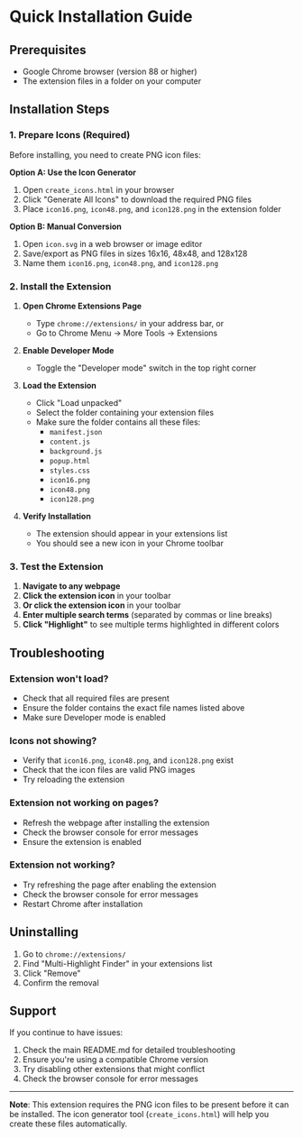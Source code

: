 # Quick Installation Guide

## Prerequisites
- Google Chrome browser (version 88 or higher)
- The extension files in a folder on your computer

## Installation Steps

### 1. Prepare Icons (Required)
Before installing, you need to create PNG icon files:

**Option A: Use the Icon Generator**
1. Open `create_icons.html` in your browser
2. Click "Generate All Icons" to download the required PNG files
3. Place `icon16.png`, `icon48.png`, and `icon128.png` in the extension folder

**Option B: Manual Conversion**
1. Open `icon.svg` in a web browser or image editor
2. Save/export as PNG files in sizes 16x16, 48x48, and 128x128
3. Name them `icon16.png`, `icon48.png`, and `icon128.png`

### 2. Install the Extension

1. **Open Chrome Extensions Page**
   - Type `chrome://extensions/` in your address bar, or
   - Go to Chrome Menu → More Tools → Extensions

2. **Enable Developer Mode**
   - Toggle the "Developer mode" switch in the top right corner

3. **Load the Extension**
   - Click "Load unpacked"
   - Select the folder containing your extension files
   - Make sure the folder contains all these files:
     - `manifest.json`
     - `content.js`
     - `background.js`
     - `popup.html`
     - `styles.css`
     - `icon16.png`
     - `icon48.png`
     - `icon128.png`

4. **Verify Installation**
   - The extension should appear in your extensions list
   - You should see a new icon in your Chrome toolbar

### 3. Test the Extension

1. **Navigate to any webpage**
2. **Click the extension icon** in your toolbar
3. **Or click the extension icon** in your toolbar
4. **Enter multiple search terms** (separated by commas or line breaks)
5. **Click "Highlight"** to see multiple terms highlighted in different colors

## Troubleshooting

### Extension won't load?
- Check that all required files are present
- Ensure the folder contains the exact file names listed above
- Make sure Developer mode is enabled

### Icons not showing?
- Verify that `icon16.png`, `icon48.png`, and `icon128.png` exist
- Check that the icon files are valid PNG images
- Try reloading the extension

### Extension not working on pages?
- Refresh the webpage after installing the extension
- Check the browser console for error messages
- Ensure the extension is enabled

### Extension not working?
- Try refreshing the page after enabling the extension
- Check the browser console for error messages
- Restart Chrome after installation

## Uninstalling

1. Go to `chrome://extensions/`
2. Find "Multi-Highlight Finder" in your extensions list
3. Click "Remove"
4. Confirm the removal

## Support

If you continue to have issues:
1. Check the main README.md for detailed troubleshooting
2. Ensure you're using a compatible Chrome version
3. Try disabling other extensions that might conflict
4. Check the browser console for error messages

---

**Note**: This extension requires the PNG icon files to be present before it can be installed. The icon generator tool (`create_icons.html`) will help you create these files automatically.
